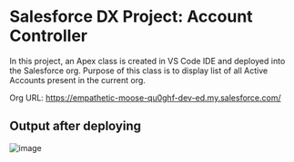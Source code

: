 # Salesforce DX Project: Account Controller

In this project, an Apex class is created in VS Code IDE and deployed into the Salesforce org.
Purpose of this class is to display list of all Active Accounts present in the current org.

Org URL: https://empathetic-moose-qu0ghf-dev-ed.my.salesforce.com/

## Output after deploying
![image](https://user-images.githubusercontent.com/56190910/152077267-d20abfd1-3165-43cd-bd4f-b13d3376d2c8.png)

